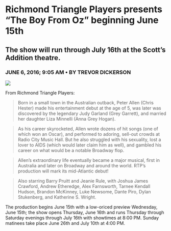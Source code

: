 # Richmond Triangle Players presents “The Boy From Oz” beginning June 15th
## The show will run through July 16th at the Scott’s Addition theatre.
### JUNE 6, 2016; 9:05 AM • BY TREVOR DICKERSON

![](https://rvanews.com/wp-content/uploads/2016/06/140d5939-c8b5-4cdc-b9a2-803224385812.jpg)

From Richmond Triangle Players:
> Born in a small town in the Australian outback, Peter Allen (Chris Hester) made his entertainment debut at the age of 5, was later was discovered by the legendary Judy Garland (Grey Garrett), and married her daughter Liza Minnelli (Anna Grey Hogan). 

> As his career skyrocketed, Allen wrote dozens of hit songs (one of which won an Oscar), and performed to adoring, sell-out crowds at Radio City Music Hall. But he also struggled with his sexuality, lost a lover to AIDS (which would later claim him as well), and gambled his career on what would be a notable Broadway flop.

> Allen’s extraordinary life eventually became a major musical, first in Australia and later on Broadway and around the world. RTP’s production will mark its mid-Atlantic debut!

> Also starring Barry Pruitt and Jeanie Rule, with Joshua James Crawford, Andrew Etheredge, Alex Farnsworth, Tarnee Kendall Hudson, Brandon McKinney, Luke Newsome, Dante Piro, Dylan Stukenberg, and Katherine S. Wright.

The production begins June 15th with a low-oriced preview Wednesday, June 15th; the show opens Thursday, June 16th and runs Thursday through Saturday evenings through July 16th with showtimes at 8:00 PM. Sunday matinees take place June 26th and July 10th at 4:00 PM.
